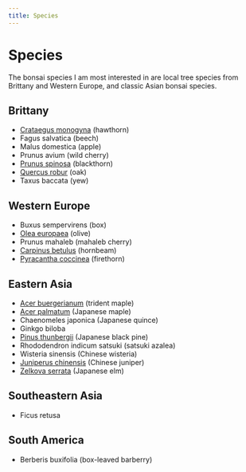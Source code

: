 ```yaml
---
title: Species
---
```


# Species

The bonsai species I am most interested in are local tree species from Brittany
and Western Europe, and classic Asian bonsai species.

## Brittany

- [Crataegus monogyna](/bonsai/species/crataegus-monogyna) (hawthorn)
- Fagus salvatica (beech)
- Malus domestica (apple)
- Prunus avium (wild cherry)
- [Prunus spinosa](/bonsai/species/prunus-spinosa) (blackthorn)
- [Quercus robur](/bonsai/species/quercus-robur) (oak)
- Taxus baccata (yew)

## Western Europe

- Buxus sempervirens (box)
- [Olea europaea](/bonsai/species/olea-europaea) (olive)
- Prunus mahaleb (mahaleb cherry)
- [Carpinus betulus](/bonsai/species/carpinus-betulus) (hornbeam)
- [Pyracantha coccinea](/bonsai/species/pyracantha-coccinea) (firethorn)

## Eastern Asia

- [Acer buergerianum](/bonsai/species/acer-buergerianum) (trident maple)
- [Acer palmatum](/bonsai/species/acer-palmatum) (Japanese maple)
- Chaenomeles japonica (Japanese quince)
- Ginkgo biloba
- [Pinus thunbergii](/bonsai/species/pinus-thunbergii) (Japanese black pine)
- Rhododendron indicum satsuki (satsuki azalea)
- Wisteria sinensis (Chinese wisteria)
- [Juniperus chinensis](/bonsai/species/juniperus-chinensis) (Chinese juniper)
- [Zelkova serrata](/bonsai/species/zelkova-serrata) (Japanese elm)

## Southeastern Asia

- Ficus retusa

## South America

- Berberis buxifolia (box-leaved barberry)
